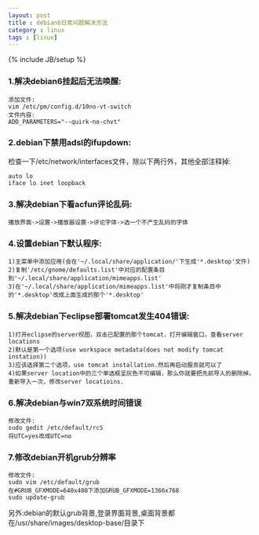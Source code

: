 ```yaml
---
layout: post
title : debian6日常问题解决方法
category : linux
tags : [linux]
---
```

{% include JB/setup %}

### 1.解决debian6挂起后无法唤醒:

	添加文件:
	vim /etc/pm/config.d/10no-vt-switch
	文件内容:
	ADD_PARAMETERS="--quirk-no-chvt"

### 2.debian下禁用adsl的ifupdown:

检查一下/etc/network/interfaces文件，除以下两行外，其他全部注释掉:

	auto lo
	iface lo inet loopback

### 3.解决debian下看acfun评论乱码:

	播放界面->设置->播放器设置->评论字体->选一个不产生乱码的字体

### 4.设置debian下默认程序:

	1)主菜单中添加应用(会在'~/.local/share/application/'下生成'*.desktop'文件)
	2)复制'/etc/gnome/defaults.list'中对应的配置条目到'~/.local/share/application/mimeapps.list'
	3)在'~/.local/share/application/mimeapps.list'中将刚才复制条目中的'*.desktop'改成上面生成的那个'*.desktop'

### 5.解决debian下eclipse部署tomcat发生404错误:

	1)打开eclipse的server视图，双击已配置的那个tomcat，打开编辑窗口，查看server locations
	2)默认是第一个选项(use workspace metadata(does not modify tomcat instation))
	3)应该选择第二个选项，use tomcat installation.然后再启动服务就可以了
	4)如果server location中的三个单选框呈灰色不可编辑，那么你就要把先前导入的删除掉，重新导入一次，修改server locatioins.

### 6.解决debian与win7双系统时间错误

	修改文件:
	sudo gedit /etc/default/rcS
	将UTC=yes改成UTC=no

### 7.修改debian开机grub分辨率

	修改文件:
	sudo vim /etc/default/grub
	在#GRUB_GFXMODE=640x480下添加GRUB_GFXMODE=1366x768
	sudo update-grub

另外:debian的默认grub背景,登录界面背景,桌面背景都在/usr/share/images/desktop-base/目录下


